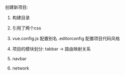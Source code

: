 创建新项目: 

1. 构建目录

2. 引用了两个css

3.  vue.config.js 配置别名
	.editorconfig 配置项目代码风格

4. 项目的模块划分: tabbar -> 路由映射关系

5. navbar

6. network


